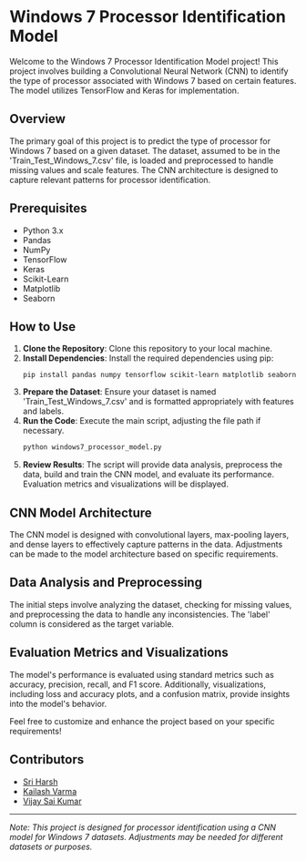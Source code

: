 # Windows 7 Processor Identification Model

Welcome to the Windows 7 Processor Identification Model project! This project involves building a Convolutional Neural Network (CNN) to identify the type of processor associated with Windows 7 based on certain features. The model utilizes TensorFlow and Keras for implementation.

## Overview
The primary goal of this project is to predict the type of processor for Windows 7 based on a given dataset. The dataset, assumed to be in the 'Train_Test_Windows_7.csv' file, is loaded and preprocessed to handle missing values and scale features. The CNN architecture is designed to capture relevant patterns for processor identification.

## Prerequisites
- Python 3.x
- Pandas
- NumPy
- TensorFlow
- Keras
- Scikit-Learn
- Matplotlib
- Seaborn

## How to Use
1. **Clone the Repository**: Clone this repository to your local machine.
2. **Install Dependencies**: Install the required dependencies using pip:
   ```
   pip install pandas numpy tensorflow scikit-learn matplotlib seaborn
   ```
3. **Prepare the Dataset**: Ensure your dataset is named 'Train_Test_Windows_7.csv' and is formatted appropriately with features and labels.
4. **Run the Code**: Execute the main script, adjusting the file path if necessary.
   ```python
   python windows7_processor_model.py
   ```
5. **Review Results**: The script will provide data analysis, preprocess the data, build and train the CNN model, and evaluate its performance. Evaluation metrics and visualizations will be displayed.

## CNN Model Architecture
The CNN model is designed with convolutional layers, max-pooling layers, and dense layers to effectively capture patterns in the data. Adjustments can be made to the model architecture based on specific requirements.

## Data Analysis and Preprocessing
The initial steps involve analyzing the dataset, checking for missing values, and preprocessing the data to handle any inconsistencies. The 'label' column is considered as the target variable.

## Evaluation Metrics and Visualizations
The model's performance is evaluated using standard metrics such as accuracy, precision, recall, and F1 score. Additionally, visualizations, including loss and accuracy plots, and a confusion matrix, provide insights into the model's behavior.

Feel free to customize and enhance the project based on your specific requirements!

## Contributors
- [Sri Harsh](https://github.com/sriharsh-2003)
- [Kailash Varma](https://github.com/kailash123varma)
- [Vijay Sai Kumar](https://github.com/vijay-svsk)


---
*Note: This project is designed for processor identification using a CNN model for Windows 7 datasets. Adjustments may be needed for different datasets or purposes.*
